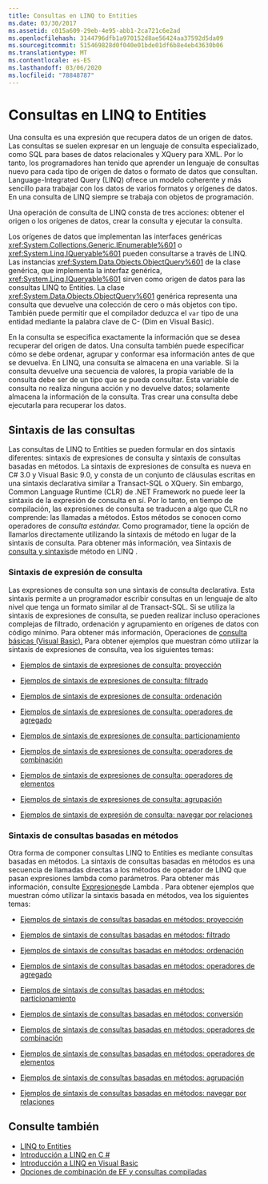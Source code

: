 ```yaml
---
title: Consultas en LINQ to Entities
ms.date: 03/30/2017
ms.assetid: c015a609-29eb-4e95-abb1-2ca721c6e2ad
ms.openlocfilehash: 3144796dfb1a970152d8ae56424aa37592d5da09
ms.sourcegitcommit: 515469828d0f040e01bde01df6b8e4eb43630b06
ms.translationtype: MT
ms.contentlocale: es-ES
ms.lasthandoff: 03/06/2020
ms.locfileid: "78848787"
---
```

# <a name="queries-in-linq-to-entities"></a>Consultas en LINQ to Entities
Una consulta es una expresión que recupera datos de un origen de datos. Las consultas se suelen expresar en un lenguaje de consulta especializado, como SQL para bases de datos relacionales y XQuery para XML. Por lo tanto, los programadores han tenido que aprender un lenguaje de consultas nuevo para cada tipo de origen de datos o formato de datos que consultan. Language-Integrated Query (LINQ) ofrece un modelo coherente y más sencillo para trabajar con los datos de varios formatos y orígenes de datos. En una consulta de LINQ siempre se trabaja con objetos de programación.  
  
 Una operación de consulta de LINQ consta de tres acciones: obtener el origen o los orígenes de datos, crear la consulta y ejecutar la consulta.  
  
 Los orígenes de datos que implementan las interfaces genéricas <xref:System.Collections.Generic.IEnumerable%601> o <xref:System.Linq.IQueryable%601> pueden consultarse a través de LINQ. Las instancias <xref:System.Data.Objects.ObjectQuery%601> de la clase genérica, que implementa la interfaz genérica, <xref:System.Linq.IQueryable%601> sirven como origen de datos para las consultas LINQ to Entities. La clase <xref:System.Data.Objects.ObjectQuery%601> genérica representa una consulta que devuelve una colección de cero o más objetos con tipo. También puede permitir que el compilador deduzca el `var` tipo de una entidad mediante la palabra clave de C- (Dim en Visual Basic).  
  
 En la consulta se especifica exactamente la información que se desea recuperar del origen de datos. Una consulta también puede especificar cómo se debe ordenar, agrupar y conformar esa información antes de que se devuelva. En LINQ, una consulta se almacena en una variable. Si la consulta devuelve una secuencia de valores, la propia variable de la consulta debe ser de un tipo que se pueda consultar. Esta variable de consulta no realiza ninguna acción y no devuelve datos; solamente almacena la información de la consulta. Tras crear una consulta debe ejecutarla para recuperar los datos.  
  
## <a name="query-syntax"></a>Sintaxis de las consultas  
 Las consultas de LINQ to Entities se pueden formular en dos sintaxis diferentes: sintaxis de expresiones de consulta y sintaxis de consultas basadas en métodos. La sintaxis de expresiones de consulta es nueva en C# 3.0 y Visual Basic 9.0, y consta de un conjunto de cláusulas escritas en una sintaxis declarativa similar a Transact-SQL o XQuery. Sin embargo, Common Language Runtime (CLR) de .NET Framework no puede leer la sintaxis de la expresión de consulta en sí. Por lo tanto, en tiempo de compilación, las expresiones de consulta se traducen a algo que CLR no comprende: las llamadas a métodos. Estos métodos se conocen como operadores de *consulta estándar.* Como programador, tiene la opción de llamarlos directamente utilizando la sintaxis de método en lugar de la sintaxis de consulta. Para obtener más información, vea Sintaxis de [consulta y sintaxis](../../../../../csharp/programming-guide/concepts/linq/query-syntax-and-method-syntax-in-linq.md)de método en LINQ .  
  
### <a name="query-expression-syntax"></a>Sintaxis de expresión de consulta  
 Las expresiones de consulta son una sintaxis de consulta declarativa. Esta sintaxis permite a un programador escribir consultas en un lenguaje de alto nivel que tenga un formato similar al de Transact-SQL. Si se utiliza la sintaxis de expresiones de consulta, se pueden realizar incluso operaciones complejas de filtrado, ordenación y agrupamiento en orígenes de datos con código mínimo. Para obtener más información, Operaciones de [consulta básicas (Visual Basic).](../../../../../visual-basic/programming-guide/concepts/linq/basic-query-operations.md) Para obtener ejemplos que muestran cómo utilizar la sintaxis de expresiones de consulta, vea los siguientes temas:  
  
- [Ejemplos de sintaxis de expresiones de consulta: proyección](query-expression-syntax-examples-projection.md)  
  
- [Ejemplos de sintaxis de expresiones de consulta: filtrado](query-expression-syntax-examples-filtering.md)  
  
- [Ejemplos de sintaxis de expresiones de consulta: ordenación](query-expression-syntax-examples-ordering.md)  
  
- [Ejemplos de sintaxis de expresiones de consulta: operadores de agregado](query-expression-syntax-examples-aggregate-operators.md)  
  
- [Ejemplos de sintaxis de expresiones de consulta: particionamiento](query-expression-syntax-examples-partitioning.md)  
  
- [Ejemplos de sintaxis de expresiones de consulta: operadores de combinación](query-expression-syntax-examples-join-operators.md)  
  
- [Ejemplos de sintaxis de expresiones de consulta: operadores de elementos](query-expression-syntax-examples-element-operators.md)  
  
- [Ejemplos de sintaxis de expresiones de consulta: agrupación](query-expression-syntax-examples-grouping.md)  
  
- [Ejemplos de sintaxis de expresión de consulta: navegar por relaciones](query-expression-syntax-examples-navigating-relationships.md)  
  
### <a name="method-based-query-syntax"></a>Sintaxis de consultas basadas en métodos  
 Otra forma de componer consultas LINQ to Entities es mediante consultas basadas en métodos. La sintaxis de consultas basadas en métodos es una secuencia de llamadas directas a los métodos de operador de LINQ que pasan expresiones lambda como parámetros. Para obtener más información, consulte [Expresiones](../../../../../csharp/programming-guide/statements-expressions-operators/lambda-expressions.md)de Lambda . Para obtener ejemplos que muestran cómo utilizar la sintaxis basada en métodos, vea los siguientes temas:  
  
- [Ejemplos de sintaxis de consultas basadas en métodos: proyección](method-based-query-syntax-examples-projection.md)  
  
- [Ejemplos de sintaxis de consultas basadas en métodos: filtrado](method-based-query-syntax-examples-filtering.md)  
  
- [Ejemplos de sintaxis de consultas basadas en métodos: ordenación](method-based-query-syntax-examples-ordering.md)  
  
- [Ejemplos de sintaxis de consultas basadas en métodos: operadores de agregado](method-based-query-syntax-examples-aggregate-operators.md)  
  
- [Ejemplos de sintaxis de consultas basadas en métodos: particionamiento](method-based-query-syntax-examples-partitioning.md)  
  
- [Ejemplos de sintaxis de consultas basadas en métodos: conversión](method-based-query-syntax-examples-conversion.md)  
  
- [Ejemplos de sintaxis de consultas basadas en métodos: operadores de combinación](method-based-query-syntax-examples-join-operators.md)  
  
- [Ejemplos de sintaxis de consultas basadas en métodos: operadores de elementos](method-based-query-syntax-examples-element-operators.md)  
  
- [Ejemplos de sintaxis de consultas basadas en métodos: agrupación](method-based-query-syntax-examples-grouping.md)  
  
- [Ejemplos de sintaxis de consultas basadas en métodos: navegar por relaciones](method-based-query-syntax-examples-navigating-relationships.md)  
  
## <a name="see-also"></a>Consulte también

- [LINQ to Entities](linq-to-entities.md)
- [Introducción a LINQ en C #](../../../../../csharp/programming-guide/concepts/linq/index.md)
- [Introducción a LINQ en Visual Basic](../../../../../visual-basic/programming-guide/concepts/linq/getting-started-with-linq.md)
- [Opciones de combinación de EF y consultas compiladas](https://docs.microsoft.com/archive/blogs/dsimmons/ef-merge-options-and-compiled-queries)
